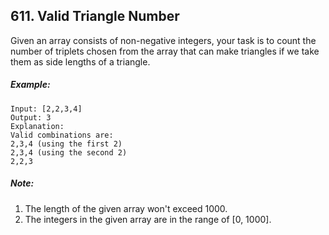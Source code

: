 ## 611. Valid Triangle Number

Given an array consists of non-negative integers, your task is to count the number of triplets chosen from the array that can make triangles if we take them as side lengths of a triangle.

##### Example:
```
Input: [2,2,3,4]
Output: 3
Explanation:
Valid combinations are:
2,3,4 (using the first 2)
2,3,4 (using the second 2)
2,2,3
```

##### Note:
1. The length of the given array won't exceed 1000.
1. The integers in the given array are in the range of [0, 1000].